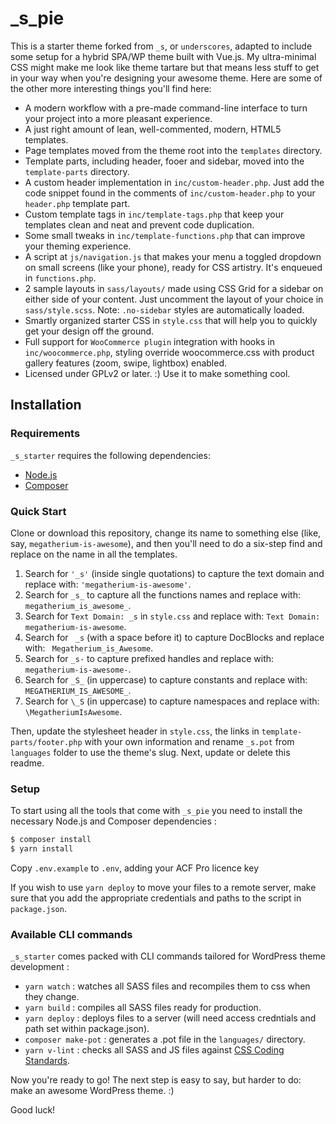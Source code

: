 _s_pie
===

This is a starter theme forked from `_s`, or `underscores`, adapted to include some setup for a hybrid SPA/WP theme built with Vue.js. My ultra-minimal CSS might make me look like theme tartare but that means less stuff to get in your way when you're designing your awesome theme. Here are some of the other more interesting things you'll find here:

* A modern workflow with a pre-made command-line interface to turn your project into a more pleasant experience.
* A just right amount of lean, well-commented, modern, HTML5 templates.
* Page templates moved from the theme root into the `templates` directory.
* Template parts, including header, fooer and sidebar, moved into the `template-parts` directory.
* A custom header implementation in `inc/custom-header.php`. Just add the code snippet found in the comments of `inc/custom-header.php` to your `header.php` template part.
* Custom template tags in `inc/template-tags.php` that keep your templates clean and neat and prevent code duplication.
* Some small tweaks in `inc/template-functions.php` that can improve your theming experience.
* A script at `js/navigation.js` that makes your menu a toggled dropdown on small screens (like your phone), ready for CSS artistry. It's enqueued in `functions.php`.
* 2 sample layouts in `sass/layouts/` made using CSS Grid for a sidebar on either side of your content. Just uncomment the layout of your choice in `sass/style.scss`.
Note: `.no-sidebar` styles are automatically loaded.
* Smartly organized starter CSS in `style.css` that will help you to quickly get your design off the ground.
* Full support for `WooCommerce plugin` integration with hooks in `inc/woocommerce.php`, styling override woocommerce.css with product gallery features (zoom, swipe, lightbox) enabled.
* Licensed under GPLv2 or later. :) Use it to make something cool.

Installation
---------------

### Requirements

`_s_starter` requires the following dependencies:

- [Node.js](https://nodejs.org/)
- [Composer](https://getcomposer.org/)

### Quick Start

Clone or download this repository, change its name to something else (like, say, `megatherium-is-awesome`), and then you'll need to do a six-step find and replace on the name in all the templates.

1. Search for `'_s'` (inside single quotations) to capture the text domain and replace with: `'megatherium-is-awesome'`.
2. Search for `_s_` to capture all the functions names and replace with: `megatherium_is_awesome_`.
3. Search for `Text Domain: _s` in `style.css` and replace with: `Text Domain: megatherium-is-awesome`.
4. Search for <code>&nbsp;_s</code> (with a space before it) to capture DocBlocks and replace with: <code>&nbsp;Megatherium_is_Awesome</code>.
5. Search for `_s-` to capture prefixed handles and replace with: `megatherium-is-awesome-`.
6. Search for `_S_` (in uppercase) to capture constants and replace with: `MEGATHERIUM_IS_AWESOME_`.
6. Search for `\_S` (in uppercase) to capture namespaces and replace with: `\MegatheriumIsAwesome`.

Then, update the stylesheet header in `style.css`, the links in `template-parts/footer.php` with your own information and rename `_s.pot` from `languages` folder to use the theme's slug. Next, update or delete this readme.

### Setup

To start using all the tools that come with `_s_pie`  you need to install the necessary Node.js and Composer dependencies :

```sh
$ composer install
$ yarn install
```

Copy `.env.example` to `.env`, adding your ACF Pro licence key

If you wish to use `yarn deploy` to move your files to a remote server, make sure that you add the appropriate credentials and paths to the script in `package.json`.

### Available CLI commands

`_s_starter` comes packed with CLI commands tailored for WordPress theme development :

- `yarn watch` : watches all SASS files and recompiles them to css when they change.
- `yarn build` : compiles all SASS files ready for production.
- `yarn deploy` : deploys files to a server (will need access credntials and path set within package.json).
- `composer make-pot` : generates a .pot file in the `languages/` directory.
- `yarn v-lint` : checks all SASS and JS files against [CSS Coding Standards](https://developer.wordpress.org/coding-standards/wordpress-coding-standards/).

Now you're ready to go! The next step is easy to say, but harder to do: make an awesome WordPress theme. :)

Good luck!
